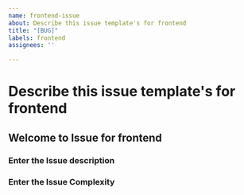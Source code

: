 ```yaml
---
name: frontend-issue
about: Describe this issue template's for frontend
title: "[BUG]"
labels: frontend
assignees: ''

---
```


# Describe this issue template's for frontend

## Welcome to Issue for frontend

### Enter the Issue description
### Enter the Issue Complexity
